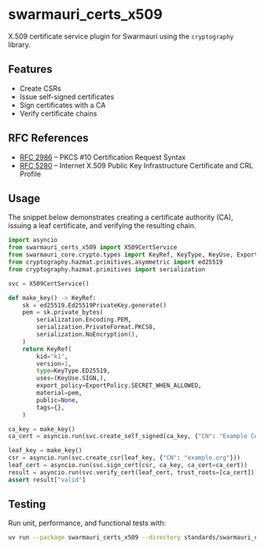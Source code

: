 # swarmauri_certs_x509

X.509 certificate service plugin for Swarmauri using the `cryptography` library.

## Features
- Create CSRs
- Issue self-signed certificates
- Sign certificates with a CA
- Verify certificate chains

## RFC References
- [RFC 2986](https://datatracker.ietf.org/doc/html/rfc2986) – PKCS #10 Certification Request Syntax
- [RFC 5280](https://datatracker.ietf.org/doc/html/rfc5280) – Internet X.509 Public Key Infrastructure Certificate and CRL Profile

## Usage

The snippet below demonstrates creating a certificate authority (CA), issuing a
leaf certificate, and verifying the resulting chain.

```python
import asyncio
from swarmauri_certs_x509 import X509CertService
from swarmauri_core.crypto.types import KeyRef, KeyType, KeyUse, ExportPolicy
from cryptography.hazmat.primitives.asymmetric import ed25519
from cryptography.hazmat.primitives import serialization

svc = X509CertService()

def make_key() -> KeyRef:
    sk = ed25519.Ed25519PrivateKey.generate()
    pem = sk.private_bytes(
        serialization.Encoding.PEM,
        serialization.PrivateFormat.PKCS8,
        serialization.NoEncryption(),
    )
    return KeyRef(
        kid="k1",
        version=1,
        type=KeyType.ED25519,
        uses=(KeyUse.SIGN,),
        export_policy=ExportPolicy.SECRET_WHEN_ALLOWED,
        material=pem,
        public=None,
        tags={},
    )

ca_key = make_key()
ca_cert = asyncio.run(svc.create_self_signed(ca_key, {"CN": "Example CA"}))

leaf_key = make_key()
csr = asyncio.run(svc.create_csr(leaf_key, {"CN": "example.org"}))
leaf_cert = asyncio.run(svc.sign_cert(csr, ca_key, ca_cert=ca_cert))
result = asyncio.run(svc.verify_cert(leaf_cert, trust_roots=[ca_cert]))
assert result["valid"]
```

## Testing
Run unit, performance, and functional tests with:

```bash
uv run --package swarmauri_certs_x509 --directory standards/swarmauri_certs_x509 pytest
```
